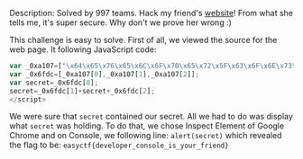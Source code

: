 Description: Solved by 997 teams.
Hack my friend's [website](https://www.easyctf.com/static/problems/intro-js/index.html)! From what she tells me, it's super secure. Why don't we prove her wrong :)

This challenge is easy to solve. First of all, we viewed the source for the web page. It following JavaScript code:
```javascript
var _0xa107=["\x64\x65\x76\x65\x6C\x6F\x70\x65\x72\x5F\x63\x6F\x6E\x73\x6F\x6C\x65\x5F\x69\x73\x5F\x79\x6F\x75\x72\x5F\x66\x72\x69\x65\x6E\x64","\x65\x61\x73\x79\x63\x74\x66\x7B","\x7D"];
var _0x6fdc=[_0xa107[0],_0xa107[1],_0xa107[2]];
var secret=_0x6fdc[0];
secret=_0x6fdc[1]+secret+_0x6fdc[2];
</script>
```

We were sure that `secret` contained our secret. All we had to do was display what `secret` was holding. To do that, we chose Inspect Element of Google Chrome and on Console, we following line:
`alert(secret)`
which revealed the flag to be: `easyctf{developer_console_is_your_friend}`
